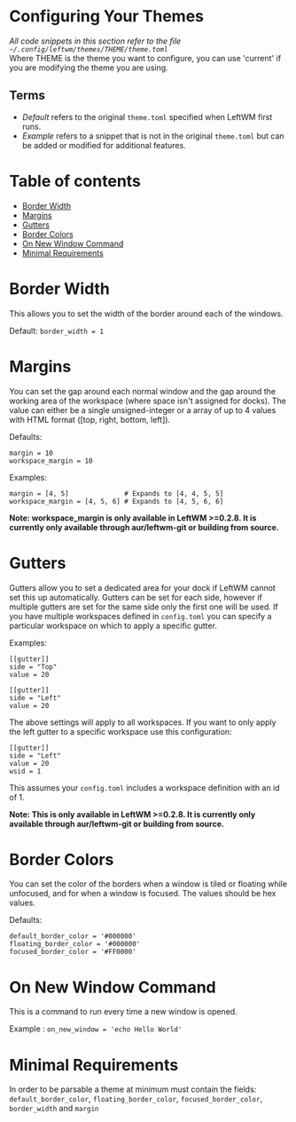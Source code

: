 # Configuring Your Themes

_All code snippets in this section refer to the file `~/.config/leftwm/themes/THEME/theme.toml`_  
Where THEME is the theme you want to configure, you can use 'current' if you are modifying the theme you are using.

## Terms

- _Default_ refers to the original `theme.toml` specified when LeftWM first runs.
- _Example_ refers to a snippet that is not in the original `theme.toml` but can be added or modified for additional features.

# Table of contents

- [Border Width](#border-width)
- [Margins](#margins)
- [Gutters](#gutters)
- [Border Colors](#border-colors)
- [On New Window Command](#on-new-window-command)
- [Minimal Requirements](#minimal-requirements)

# Border Width

This allows you to set the width of the border around each of the windows.

Default: ```border_width = 1```

# Margins

You can set the gap around each normal window and the gap around the working area of the workspace (where space isn't assigned for docks). The value can either be a single unsigned-integer or a array of up to 4 values with HTML format ([top, right, bottom, left]).

Defaults: 

```
margin = 10
workspace_margin = 10
```

Examples:

```
margin = [4, 5]              # Expands to [4, 4, 5, 5]
workspace_margin = [4, 5, 6] # Expands to [4, 5, 6, 6]
```
**Note: workspace_margin is only available in LeftWM >=0.2.8. It is currently only available through aur/leftwm-git or building from source.**

# Gutters

Gutters allow you to set a dedicated area for your dock if LeftWM cannot set this up automatically. Gutters can be set for each side, however if multiple gutters are set for the same side only the first one will be used. If you have multiple workspaces defined in `config.toml` you can specify a particular workspace on which to apply a specific gutter.

Examples:

```
[[gutter]]
side = "Top"
value = 20

[[gutter]]
side = "Left"
value = 20
```
The above settings will apply to all workspaces. If you want to only apply the left gutter to a specific workspace use this configuration:
```
[[gutter]]
side = "Left"
value = 20
wsid = 1
```
This assumes your `config.toml` includes a workspace definition with an id of 1.

**Note: This is only available in LeftWM >=0.2.8. It is currently only available through aur/leftwm-git or building from source.**

# Border Colors

You can set the color of the borders when a window is tiled or floating while unfocused, and for when a window is focused. The values should be hex values.

Defaults:

```
default_border_color = '#000000'
floating_border_color = '#000000'
focused_border_color = '#FF0000'
```

# On New Window Command

This is a command to run every time a new window is opened.

Example : ```on_new_window = 'echo Hello World'```

# Minimal Requirements
In order to be parsable a theme at minimum must contain the fields: 
`default_border_color`, `floating_border_color`, `focused_border_color`, `border_width` and `margin`